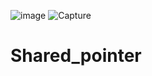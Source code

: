 
![image](https://user-images.githubusercontent.com/79456266/125684165-5422c23b-871b-4e27-92cc-0c4908f7fc96.png)
![Capture](https://user-images.githubusercontent.com/79456266/125684039-58c2bd64-0882-47e9-aa7d-6ab98407d65c.PNG)
# Shared_pointer
